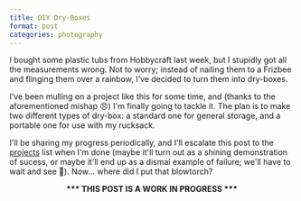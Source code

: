 ```yaml
---
title: DIY Dry-Boxes
format: post
categories: photography
---
```


I bought some plastic tubs from Hobbycraft last week, but I stupidly got all the measurements wrong. Not to worry; instead of nailing them to a Frizbee and flinging them over a rainbow, I’ve decided to turn them into dry-boxes.

I’ve been mulling on a project like this for some time, and (thanks to the aforementioned mishap 😠) I'm finally going to tackle it. The plan is to make two different types of dry-box: a standard one for general storage, and a portable one for use with my rucksack.

I'll be sharing my progress periodically, and I'll escalate this post to the [projects](https://martbetz.github.io/archive.html#diy) list when I'm done (maybe it'll turn out as a shining demonstration of sucess, or maybe it'll end up as a dismal example of failure; we'll have to wait and see 😬). Now... where did I put that blowtorch?

<center>
<b>*** THIS POST IS A WORK IN PROGRESS ***</b>
</center>
